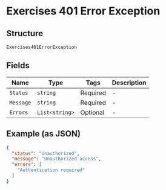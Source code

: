 
# Exercises 401 Error Exception

## Structure

`Exercises401ErrorException`

## Fields

| Name | Type | Tags | Description |
|  --- | --- | --- | --- |
| `Status` | `string` | Required | - |
| `Message` | `string` | Required | - |
| `Errors` | `List<string>` | Optional | - |

## Example (as JSON)

```json
{
  "status": "Unauthorized",
  "message": "Unauthorized access",
  "errors": [
    "Authentication required"
  ]
}
```

